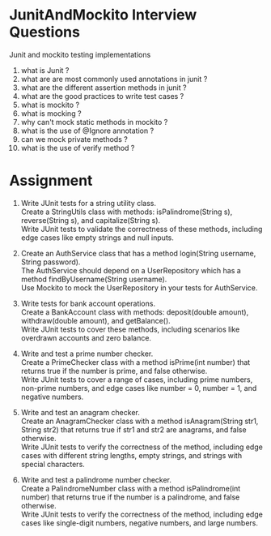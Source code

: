 # JunitAndMockito Interview Questions
Junit and mockito testing implementations

1. what is Junit ?
2. what are are most commonly used annotations in junit ?
3. what are the different assertion methods in junit ?
4. what are the good practices to write test cases ?
5. what is mockito ?
6. what is mocking ?
7. why can't mock static methods in mockito ?
8. what is the use of @Ignore annotation ?
9. can we mock private methods ?
10. what is the use of verify method ?

# Assignment

1. Write JUnit tests for a string utility class.    
Create a StringUtils class with methods: isPalindrome(String s), reverse(String s), and capitalize(String s).     
Write JUnit tests to validate the correctness of these methods, including edge cases like empty strings and null inputs.     
       
2. Create an AuthService class that has a method login(String username, String password).    
The AuthService should depend on a UserRepository which has a method findByUsername(String username).    
Use Mockito to mock the UserRepository in your tests for AuthService.    
    
3.  Write tests for bank account operations.     
Create a BankAccount class with methods: deposit(double amount), withdraw(double amount), and getBalance().    
Write JUnit tests to cover these methods, including scenarios like overdrawn accounts and zero balance.    

4. Write and test a prime number checker.    
Create a PrimeChecker class with a method isPrime(int number) that returns true if the number is prime, and false otherwise.   
Write JUnit tests to cover a range of cases, including prime numbers, non-prime numbers, and edge cases like number = 0, number = 1, and negative numbers.    
   
5. Write and test an anagram checker.    
Create an AnagramChecker class with a method isAnagram(String str1, String str2) that returns true if str1 and str2 are anagrams, and false otherwise.   
Write JUnit tests to verify the correctness of the method, including edge cases with different string lengths, empty strings, and strings with special characters.    
   
6. Write and test a palindrome number checker.   
Create a PalindromeNumber class with a method isPalindrome(int number) that returns true if the number is a palindrome, and false otherwise.   
Write JUnit tests to verify the correctness of the method, including edge cases like single-digit numbers, negative numbers, and large numbers.    
   
